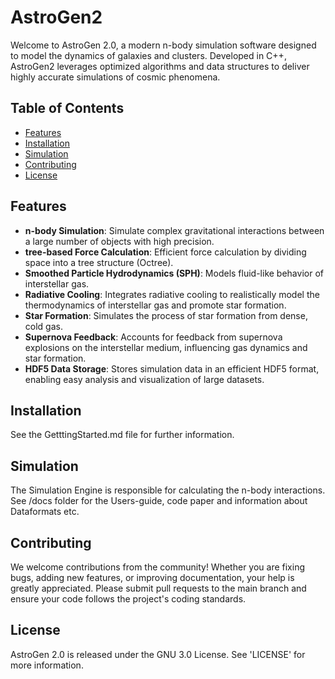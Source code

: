 # AstroGen2

Welcome to AstroGen 2.0, a modern n-body simulation software designed to model the dynamics of galaxies and clusters. Developed in C++, AstroGen2 leverages optimized algorithms and data structures to deliver highly accurate simulations of cosmic phenomena.

## Table of Contents
- [Features](#features)
- [Installation](#installation)
- [Simulation](#simulation)
- [Contributing](#contributing)
- [License](#license)

## Features
- **n-body Simulation**: Simulate complex gravitational interactions between a large number of objects with high precision.
- **tree-based Force Calculation**: Efficient force calculation by dividing space into a tree structure (Octree).
- **Smoothed Particle Hydrodynamics (SPH)**: Models fluid-like behavior of interstellar gas.
- **Radiative Cooling**: Integrates radiative cooling to realistically model the thermodynamics of interstellar gas and promote star formation.
- **Star Formation**: Simulates the process of star formation from dense, cold gas.
- **Supernova Feedback**: Accounts for feedback from supernova explosions on the interstellar medium, influencing gas dynamics and star formation.
- **HDF5 Data Storage**: Stores simulation data in an efficient HDF5 format, enabling easy analysis and visualization of large datasets.
  
## Installation
See the GetttingStarted.md file for further information. 
  
## Simulation
The Simulation Engine is responsible for calculating the n-body interactions.
See /docs folder for the Users-guide, code paper and information about Dataformats etc.

## Contributing
We welcome contributions from the community! Whether you are fixing bugs, adding new features, or improving documentation, your help is greatly appreciated. Please submit pull requests to the main branch and ensure your code follows the project's coding standards.

## License
AstroGen 2.0 is released under the GNU 3.0 License. See 'LICENSE' for more information.
